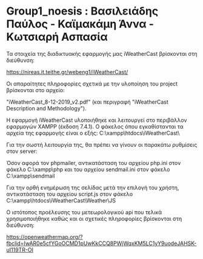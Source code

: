 # Group1_noesis : Βασιλειάδης Παύλος - Καϊμακάμη Άννα - Κωτσιαρή Ασπασία

Τα στοιχεία της διαδικτυακής εφαρμογής μας iWeatherCast βρίσκονται στη διεύθυνση: 

https://nireas.it.teithe.gr/webeng1/iWeatherCast/

Οι απαραίτητες πληροφορίες σχετικά με την υλοποίηση του project βρίσκονται στο αρχείο:

"iWeatherCast_8-12-2019_v2.pdf" (και περιγραφή "iWeatherCast Description and Methodology"). 

Η εφαρμογή iWeatherCast υλοποιήθηκε και λειτουργεί στο περιβάλλον εφαρμογών XAMPP (έκδοση 7.4.1). Ο φάκελος όπου εγκαθίστανται τα αρχεία της εφαρμογής είναι ο εξής: C:\xampp\htdocs\iWeatherCast\ 

Για την σωστή λειτουργία της, θα πρέπει να γίνουν οι παρακάτω ρυθμίσεις στον server:

Όσον αφορά τον phpmailer, αντικατάσταση του αρχείου php.ini στον φάκελο C:\xampp\php και του αρχείου sendmail.ini στον φάκελο C:\xampp\sendmail

Για την ορθή ενημέρωση της σελίδας μετά την επιλογή του χρήστη, αντικατάσταση του αρχείου script.js στον φάκελο C:\xampp\htdocs\iWeatherCast\Weather\JS 

Ο ιστότοπος προέλευσης του μετεωρολογικού api που τελικά χρησιμοποιήθηκε καθώς και οι σχετικές πληροφορίες βρίσκονται στη διεύθυνση: 

https://openweathermap.org/?fbclid=IwAR0e5cfYGoOCMD1pUwKkCCQ8PWjWqxKM5LC1yY9uodeJAHSK-uI119TR-OI


